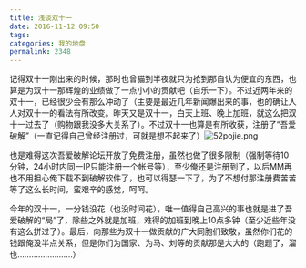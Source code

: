 ```yaml
---
title: 浅谈双十一
date: 2016-11-12 09:50
tags: 
categories: 我的地盘
permalink: 2348
---
```


记得双十一刚出来的时候，那时也曾猫到半夜就只为抢到那自认为便宜的东西，也算是为双十一那辉煌的业绩做了一点小小的贡献吧（自乐一下）。不过近两年来的双十一，已经很少会有那么冲动了（主要是最近几年新闻爆出来的事，也的确让人人对双十一的看法有所改变。昨天又是双十一，白天上班、晚上加班，就这么把双十一过去了（购物跟我没多大关系了）。不过双十一也算是有所收获，注册了“吾爱破解”（一直记得自己曾经注册过，可就是想不起来了）![52pojie.png][1]


  [1]: https://uu126.cn/usr/uploads/2016/11/2555120715.png
<!--more-->也是难得这次吾爱破解论坛开放了免费注册，虽然也做了很多限制（强制等待10分钟，24小时内同一IP只能注册一个帐号等），至少俺还是注册到了，以后MM再也不用担心俺下载不到破解软件了，也可以得瑟一下了，为了不想付那注册费苦苦等了这么长时间，蛮艰辛的感觉，呵呵。
今年的双十一，一分钱没花（也没时间花），唯一值得自己高兴的事也就是进了吾爱破解的“局”了，除些之外就是加班，难得的加班到晚上10点多钟（至少近些年没有这么拼过了）。最后，向那些为双十一做贡献的广大同胞们致敬，虽然你们花的钱跟俺没半点关系，但是你们为国家、为马、刘等的贡献那是大大的（跑题了，溜也……………………）